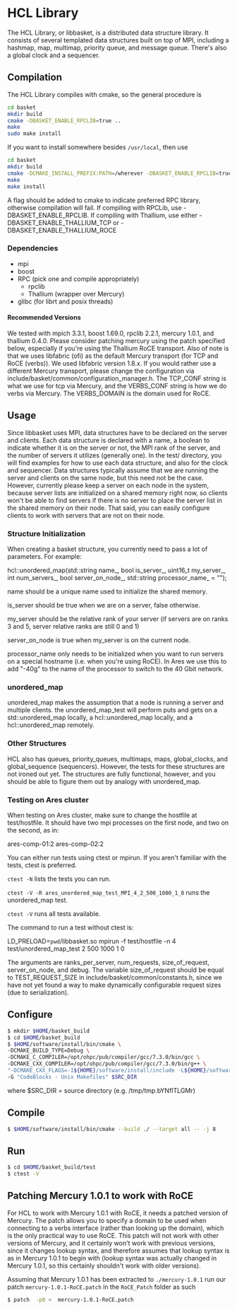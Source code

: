 # HCL Library

The HCL Library, or libbasket, is a distributed data structure
library. It consists of several templated data structures built on top
of MPI, including a hashmap, map, multimap, priority queue, and
message queue. There's also a global clock and a sequencer.

## Compilation

The HCL Library compiles with cmake, so the general procedure is

```bash
cd basket
mkdir build
cmake -DBASKET_ENABLE_RPCLIB=true ..
make
sudo make install
```
If you want to install somewhere besides `/usr/local`, then use

```bash
cd basket
mkdir build
cmake -DCMAKE_INSTALL_PREFIX:PATH=/wherever -DBASKET_ENABLE_RPCLIB=true ..
make
make install
```

A flag should be added to cmake to indicate preferred RPC library,
otherwise compilation will fail. If compiling with RPCLib, use
-DBASKET_ENABLE_RPCLIB. If compiling with Thallium, use either
-DBASKET_ENABLE_THALLIUM_TCP or -DBASKET_ENABLE_THALLIUM_ROCE

### Dependencies
- mpi
- boost
- RPC (pick one and compile appropriately)
  - rpclib
  - Thallium (wrapper over Mercury)
- glibc (for librt and posix threads)

#### Recommended Versions
We tested with mpich 3.3.1, boost 1.69.0, rpclib 2.2.1, mercury 1.0.1,
and thallium 0.4.0. Please consider patching mercury using the patch
specified below, especially if you're using the Thallium RoCE
transport. Also of note is that we uses libfabric (ofi) as the default
Mercury transport (for TCP and RoCE (verbs)). We used libfabric
version 1.8.x. If you would rather use a different Mercury transport,
please change the configuration via
include/basket/common/configuration_manager.h. The TCP_CONF string is
what we use for tcp via Mercury, and the VERBS_CONF string is how we
do verbs via Mercury. The VERBS_DOMAIN is the domain used for RoCE.

## Usage

Since libbasket uses MPI, data structures have to be declared on the
server and clients. Each data structure is declared with a name, a
boolean to indicate whether it is on the server or not, the MPI rank
of the server, and the number of servers it utilizes (generally
one). In the test/ directory, you will find examples for how to use
each data structure, and also for the clock and sequencer. Data
structures typically assume that we are running the server and clients
on the same node, but this need not be the case. However, currently
please keep a server on each node in the system, because server lists
are initialized on a shared memory right now, so clients won't be able
to find servers if there is no server to place the server list in
the shared memory on their node. That said, you can easily configure
clients to work with servers that are not on their node.

### Structure Initialization

When creating a basket structure, you currently need to pass a lot of
parameters. For example:

hcl::unordered_map(std::string name_, bool is_server_,
                      uint16_t my_server_, int num_servers_,
                      bool server_on_node_,
                      std::string processor_name_ = "");

name should be a unique name used to initialize the shared memory.

is_server should be true when we are on a server, false otherwise.

my_server should be the relative rank of your server (if servers are
on ranks 3 and 5, server relative ranks are still 0 and 1)

server_on_node is true when my_server is on the current node.

processor_name only needs to be initialized when you want to run
servers on a special hostname (i.e. when you're using RoCE). In Ares
we use this to add "-40g" to the name of the processor to switch to
the 40 Gbit network.

### unordered_map

unordered_map makes the assumption that a node is running a server and
multiple clients. the unordered_map_test will perform puts and gets on a
std::unordered_map locally, a hcl::unordered_map locally, and a
hcl::unordered_map remotely.

### Other Structures

HCL also has queues, priority_queues, multimaps, maps,
global_clocks, and global_sequence (sequencers). However, the tests
for these structures are not ironed out yet. The structures are fully
functional, however, and you should be able to figure them out by
analogy with unordered_map.

### Testing on Ares cluster

When testing on Ares cluster, make sure to change the hostfile at
test/hostfile. It should have two mpi processes on the first node, and
two on the second, as in:

ares-comp-01:2
ares-comp-02:2

You can either run tests using ctest or mpirun. If you aren't familiar
with the tests, ctest is preferred.

`ctest -N` lists the tests you can run.

`ctest -V -R ares_unordered_map_test_MPI_4_2_500_1000_1_0` runs the
unordered_map test.

`ctest -V` runs all tests available.

The command to run a test without ctest is:

LD_PRELOAD=`pwd`/libbasket.so mpirun -f test/hostfile -n 4
test/unordered_map_test 2 500 1000 1 0

The arguments are ranks_per_server, num_requests, size_of_request,
server_on_node, and debug. The variable size_of_request should be
equal to TEST_REQUEST_SIZE in include/basket/common/constants.h, since
we have not yet found a way to make dynamically configurable request
sizes (due to serialization).

## Configure

```bash
$ mkdir $HOME/basket_build
$ cd $HOME/basket_build
$ $HOME/software/install/bin/cmake \
-DCMAKE_BUILD_TYPE=Debug \
-DCMAKE_C_COMPILER=/opt/ohpc/pub/compiler/gcc/7.3.0/bin/gcc \
-DCMAKE_CXX_COMPILER=/opt/ohpc/pub/compiler/gcc/7.3.0/bin/g++ \
"-DCMAKE_CXX_FLAGS=-I${HOME}/software/install/include -L${HOME}/software/install/lib"\
-G "CodeBlocks - Unix Makefiles" $SRC_DIR
```

where $SRC_DIR = source directory (e.g. /tmp/tmp.bYNfITLGMr)

## Compile

```bash
$ $HOME/software/install/bin/cmake --build ./ --target all -- -j 8
```

## Run

```bash
$ cd $HOME/basket_build/test
$ ctest -V
```
## Patching Mercury 1.0.1 to work with RoCE

For HCL to work with Mercury 1.0.1 with RoCE, it needs a patched
version of Mercury. The patch allows you to specify a domain to be
used when connecting to a verbs interface (rather than looking up the
domain), which is the only practical way to use RoCE. This patch will
not work with other versions of Mercury, and it certainly won't work
with previous versions, since it changes lookup syntax, and therefore
assumes that lookup syntax is as in Mercury 1.0.1 to begin with
(lookup syntax was actually changed in Mercury 1.0.1, so this
certainly shouldn't work with older versions).

Assuming that Mercury 1.0.1 has been extracted to `./mercury-1.0.1`
run our patch `mercury-1.0.1-RoCE.patch` in the `RoCE_Patch` folder as
such

```bash
$ patch  -p0 <  mercury-1.0.1-RoCE.patch
```

